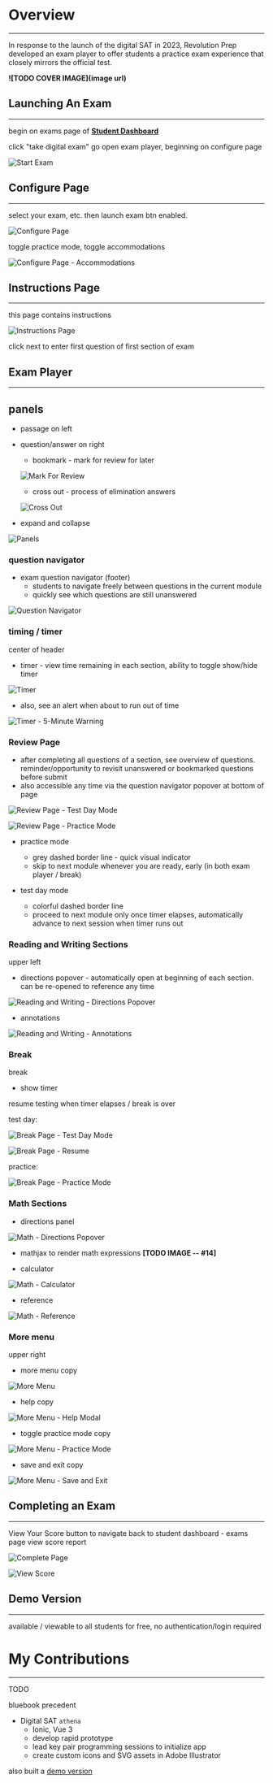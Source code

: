 # **<a style="color: var(--ion-color-dark);" name="overview">Overview</a>**

<hr style="border-bottom: 2px solid var(--ion-color-secondary);" />

In response to the launch of the digital SAT in 2023, Revolution Prep developed an exam player to offer students a practice exam experience that closely mirrors the official test.

**![TODO COVER IMAGE](image url)**

## **<a style="color: var(--ion-color-dark);" name="start-exam">Launching An Exam</a>**

<hr style="border-bottom: 2px solid var(--ion-color-secondary-tint);" />

begin on exams page of **[Student Dashboard](/projects/student-dashboard#exams)**

click "take digital exam" go open exam player, beginning on configure page

![Start Exam](https://beiatrix.s3.us-west-1.amazonaws.com/projects/exam-player/start-exam.gif)

## **<a style="color: var(--ion-color-dark);" name="configure">Configure Page</a>**

<hr style="border-bottom: 2px solid var(--ion-color-secondary-tint);" />

select your exam, etc. then launch exam btn enabled.

![Configure Page](https://beiatrix.s3.us-west-1.amazonaws.com/projects/exam-player/configure-page.gif)

toggle practice mode, toggle accommodations 

![Configure Page - Accommodations](https://beiatrix.s3.us-west-1.amazonaws.com/projects/exam-player/configure-page-accommodations.jpg)

## **<a style="color: var(--ion-color-dark);" name="instructions">Instructions Page</a>**

<hr style="border-bottom: 2px solid var(--ion-color-secondary-tint);" />

this page contains instructions

![Instructions Page](https://beiatrix.s3.us-west-1.amazonaws.com/projects/exam-player/instructions-page.jpg)

click next to enter first question of first section of exam

## **<a style="color: var(--ion-color-dark);" name="exam-player">Exam Player</a>**

<hr style="border-bottom: 2px solid var(--ion-color-secondary-tint);" />

## panels

- passage on left

- question/answer on right
  - bookmark - mark for review for later
  
  ![Mark For Review](https://beiatrix.s3.us-west-1.amazonaws.com/projects/exam-player/mark-for-review.gif)

  - cross out - process of elimination answers

  ![Cross Out](https://beiatrix.s3.us-west-1.amazonaws.com/projects/exam-player/cross-out.gif)

- expand and collapse

![Panels](https://beiatrix.s3.us-west-1.amazonaws.com/projects/exam-player/panels.gif)

### question navigator
- exam question navigator (footer)
  - students to navigate freely between questions in the current module
  - quickly see which questions are still unanswered

![Question Navigator](https://beiatrix.s3.us-west-1.amazonaws.com/projects/exam-player/question-navigator.gif)

### timing / timer

center of header
- timer - view time remaining in each section, ability to toggle show/hide timer

![Timer](https://beiatrix.s3.us-west-1.amazonaws.com/projects/exam-player/timer.gif)

- also, see an alert when about to run out of time

![Timer - 5-Minute Warning](https://beiatrix.s3.us-west-1.amazonaws.com/projects/exam-player/timer-5-minute-warning.jpg)

### **<a style="color: var(--ion-color-dark);" name="review">Review Page</a>**

- after completing all questions of a section, see overview of questions. reminder/opportunity to revisit unanswered or bookmarked questions before submit
- also accessible any time via the question navigator popover at bottom of page

![Review Page - Test Day Mode](https://beiatrix.s3.us-west-1.amazonaws.com/projects/exam-player/review-page-test-day-mode.jpg)

![Review Page - Practice Mode](https://beiatrix.s3.us-west-1.amazonaws.com/projects/exam-player/review-page-practice-mode.jpg)

- practice mode 
  - grey dashed border line - quick visual indicator
  - skip to next module whenever you are ready, early (in both exam player / break)

- test day mode
  - colorful dashed border line
  - proceed to next module only once timer elapses, automatically advance to next session when timer runs out

### **<a style="color: var(--ion-color-dark);" name="reading-and-writing">Reading and Writing Sections</a>**

upper left
- directions popover - automatically open at beginning of each section. can be re-opened to reference any time

![Reading and Writing - Directions Popover](https://beiatrix.s3.us-west-1.amazonaws.com/projects/exam-player/reading-and-writing-directions.jpg)

- annotations

![Reading and Writing - Annotations](https://beiatrix.s3.us-west-1.amazonaws.com/projects/exam-player/reading-and-writing-annotations.gif)

### **<a style="color: var(--ion-color-dark);" name="break">Break</a>**

break
- show timer

resume testing when timer elapses / break is over

test day: 

![Break Page - Test Day Mode](https://beiatrix.s3.us-west-1.amazonaws.com/projects/exam-player/break-page-test-day-mode.gif)

![Break Page - Resume](https://beiatrix.s3.us-west-1.amazonaws.com/projects/exam-player/break-page-resume.jpg)

practice: 

![Break Page - Practice Mode](https://beiatrix.s3.us-west-1.amazonaws.com/projects/exam-player/break-page-practice-mode.gif)

### **<a style="color: var(--ion-color-dark);" name="math">Math Sections</a>**

- directions panel

![Math - Directions Popover](https://beiatrix.s3.us-west-1.amazonaws.com/projects/exam-player/math-directions.gif)

- mathjax to render math expressions **[TODO IMAGE -- #14]**

- calculator 

![Math - Calculator](https://beiatrix.s3.us-west-1.amazonaws.com/projects/exam-player/math-calculator.gif)

- reference 

![Math - Reference](https://beiatrix.s3.us-west-1.amazonaws.com/projects/exam-player/math-reference.gif)

### More menu

upper right
- more menu copy

![More Menu](https://beiatrix.s3.us-west-1.amazonaws.com/projects/exam-player/more-menu.jpg)

  - help copy

  ![More Menu - Help Modal](https://beiatrix.s3.us-west-1.amazonaws.com/projects/exam-player/more-menu-help-modal.gif)

  - toggle practice mode copy

  ![More Menu - Practice Mode](https://beiatrix.s3.us-west-1.amazonaws.com/projects/exam-player/more-menu-practice-mode.gif)

  - save and exit copy

  ![More Menu - Save and Exit](https://beiatrix.s3.us-west-1.amazonaws.com/projects/exam-player/more-menu-save-and-exit.jpg)

## **<a style="color: var(--ion-color-dark);" name="end-exam">Completing an Exam</a>**

<hr style="border-bottom: 2px solid var(--ion-color-secondary-tint);" />

View Your Score button to navigate back to student dashboard - exams page
view score report

![Complete Page](https://beiatrix.s3.us-west-1.amazonaws.com/projects/exam-player/complete-page.jpg)

![View Score](https://beiatrix.s3.us-west-1.amazonaws.com/projects/exam-player/view-score.jpg)

## **<a style="color: var(--ion-color-dark);" name="demo">Demo Version</a>**

<hr style="border-bottom: 2px solid var(--ion-color-secondary-tint);" />

available / viewable to all students for free, no authentication/login required

# **<a style="color: var(--ion-color-dark);" name="my-contributions">My Contributions</a>**

<hr style="border-bottom: 2px solid var(--ion-color-secondary);" />

TODO

bluebook precedent

- Digital SAT `athena`
    - Ionic, Vue 3
    - develop rapid prototype
    - lead key pair programming sessions to initialize app
    - create custom icons and SVG assets in Adobe Illustrator


also built a [demo version](https://digital-demo.revolutionprep.com/) 